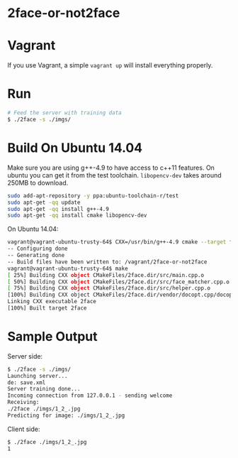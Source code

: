 2face-or-not2face
=================

# Vagrant

If you use Vagrant, a simple `vagrant up` will install everything properly.

# Run

```bash
# Feed the server with training data
$ ./2face -s ./imgs/
```

# Build On Ubuntu 14.04

Make sure you are using g++-4.9 to have access to c++11 features.
On ubuntu you can get it from the test toolchain.
`libopencv-dev` takes around 250MB to download.

```bash
sudo add-apt-repository -y ppa:ubuntu-toolchain-r/test
sudo apt-get -qq update
sudo apt-get -qq install g++-4.9
sudo apt-get -qq install cmake libopencv-dev
```

On Ubuntu 14.04:

```bash
vagrant@vagrant-ubuntu-trusty-64$ CXX=/usr/bin/g++-4.9 cmake --target facerecognition --build .
-- Configuring done
-- Generating done
-- Build files have been written to: /vagrant/2face-or-not2face
vagrant@vagrant-ubuntu-trusty-64$ make
[ 25%] Building CXX object CMakeFiles/2face.dir/src/main.cpp.o
[ 50%] Building CXX object CMakeFiles/2face.dir/src/face_matcher.cpp.o
[ 75%] Building CXX object CMakeFiles/2face.dir/src/helper.cpp.o
[100%] Building CXX object CMakeFiles/2face.dir/vendor/docopt.cpp/docopt.cpp.o
Linking CXX executable 2face
[100%] Built target 2face
```


# Sample Output

Server side:
```bash
$ ./2face -s ./imgs/
Launching server...
de: save.xml
Server training done...
Incoming connection from 127.0.0.1 - sending welcome
Receiving: 
./2face ./imgs/1_2_.jpg
Predicting for image: ./imgs/1_2_.jpg
```

Client side:
```bash
$ ./2face ./imgs/1_2_.jpg
1
```

